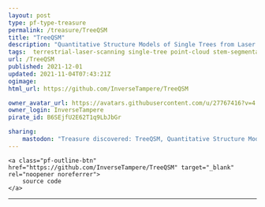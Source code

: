 ```yaml
---
layout: post
type: pf-type-treasure
permalink: /treasure/TreeQSM
title: "TreeQSM"
description: "Quantitative Structure Models of Single Trees from Laser Scanner Data"
tags:  terrestrial-laser-scanning single-tree point-cloud stem-segmentation lidar
url: /TreeQSM
published: 2021-12-01
updated: 2021-11-04T07:43:21Z
ogimage: 
html_url: https://github.com/InverseTampere/TreeQSM

owner_avatar_url: https://avatars.githubusercontent.com/u/27767416?v=4
owner_login: InverseTampere
pirate_id: B6SEjfU2E62T1q9LbJbGr

sharing:
    mastodon: "Treasure discovered: TreeQSM, Quantitative Structure Models of Single Trees from Laser Scanner Data"
---
```


<div class="text-center">
    
    <a class="pf-outline-btn" href="https://github.com/InverseTampere/TreeQSM" target="_blank" rel="noopener noreferrer">
        source code
    </a>
    
    
</div>





<div class="pf-night-sky-spacer">
    <div id="pf-night-sky" data-stars="48" data-owner="InverseTampere" data-repo="TreeQSM">
        <div id="pf-open-dialog" class="pf-meta-star pf-star-todo"></div>
        <dialog id="pf-star-dialog">
            Star this Repository to putt a smile on the Developers face.
            <div class="pf-row">
                <div class="pf-grow"></div>
                <div><a class="pf-unterlines" href="https://github.com/InverseTampere/TreeQSM" target="_blank">VISIT REPOSITORY</a></div>
            </div>
        </dialog>
    </div>
</div>

<hr class="gf-seperator">
